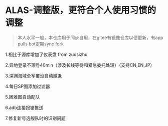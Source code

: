 # ALAS-调整版，更符合个人使用习惯的调整
> 本人水平一般，本仓库用于同步自用，在gitee有镜像仓库以便更新，有app pulls bot定期sync fork

1.相比于源库增加了仪表盘 from zuosizhu

2.异地登录不顶号40min（涉及长线等待和紧急委托处理）（支持CN,EN,JP）

3.深渊海域全军覆没自动撤退

4.每日SP图添加过滤器

5.困难图自动配队

6.adb连接报错推送

7.修复新号选舰队时的识别问题
